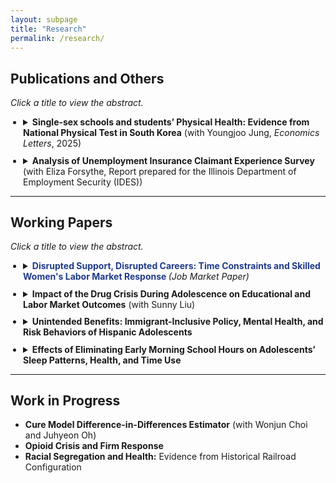 ```yaml
---
layout: subpage
title: "Research"
permalink: /research/
---
```


## Publications and Others
*Click a title to view the abstract.*

<style>
  ul.paper-list { margin: 0.5rem 0 0 1.25rem; padding: 0; }
  ul.paper-list li { margin: 0.65rem 0; }
  summary { cursor: pointer; }
  .link-blue-bold { color:#1e3a8a; text-decoration:none; font-weight:700; }
  .link-blue-bold:hover { text-decoration:underline; }
</style>

<ul class="paper-list">
  <li>
    <details>
      <summary><strong>Single-sex schools and students’ Physical Health: Evidence from National Physical Test in South Korea</strong> (with Youngjoo Jung, <em>Economics Letters</em>, 2025)</summary>
      <p>
        Abstract: Leveraging a randomized natural experiment, this study examines the impact of attending single-sex middle schools on students' physical fitness, measured through standardized nationwide physical tests. In South Korea, middle school students are assigned by lottery to either single-sex or coeducational schools within their designated school zones, providing an ideal setting to evaluate the effects of single-sex schooling. Using school-level data covering all middle schools, the study finds that boys attending single-sex schools achieve significantly higher pass rates on standardized physical fitness tests, suggesting improved physical fitness compared to their peers in coeducational schools.  
        However, no similar improvement is observed for girls attending single-sex schools. These findings suggest that single-sex schooling has differential effects by gender, highlighting the need to further research to understand the mechanisms underlying these varied outcomes.  
        📄 <a href="https://www.sciencedirect.com/science/article/pii/S0165176525001168" target="_blank">View Paper</a>  
      </p>
    </details>
  </li>

  <li>
    <details>
      <summary><strong>Analysis of Unemployment Insurance Claimant Experience Survey</strong> (with Eliza Forsythe, Report prepared for the Illinois Department of Employment Security (IDES))</summary>
      <p>
        Abstract: This report analyzes the Illinois Unemployment Insurance (UI) Claimant Experience Survey, conducted between August 2023 and August 2024, with the goal of improving equity in access to UI benefits and strengthening survey design. Using regression analysis of demographic characteristics and text analysis of open-ended responses, we examine how claimants’ backgrounds and filing circumstances shape their reported experiences with the UI system. The study focuses on key dimensions of the claimant journey, including sources of information, reliance on in-person services, perceived difficulty of filing, and narrative accounts of the process. By combining quantitative and qualitative evidence, the report provides insights into heterogeneity across demographic groups and filing types, and develops recommendations for improving data collection, reweighting procedures, and survey integration to support more representative and actionable insights for IDES.  
      </p>
    </details>
  </li>
</ul>

---

## Working Papers
*Click a title to view the abstract.*

<ul class="paper-list">
  <li>
    <details>
      <summary>
        <a class="link-blue-bold"
           href="https://www.dropbox.com/scl/fi/5n41hospegh60dkggpc30/Job_Market_Paper.pdf?rlkey=v2yd9mhi5rkgk8ls7xm4z2gvk&st=wf72ymre&dl=0"
           target="_blank" rel="noopener">
          Disrupted Support, Disrupted Careers: Time Constraints and Skilled Women's Labor Market Response
        </a>
        <em>(Job Market Paper)</em>
      </summary>
      <p>
        <strong>Abstract:</strong> Skilled women often rely on outsourced household services to maintain demanding careers. This paper examines how disruptions to these services affect skilled women’s labor supply across occupations with different returns to working longer hours. I develop a time-allocation model formalizing the mechanism and test its predictions using the staggered rollout of Secure Communities—an immigration enforcement program that targeted low-skilled immigrants, who constitute a large share of the domestic-service workforce. I show that the policy contracted the household-service market by reducing supply and increasing wages of domestic workers. Consistent with the model, women in occupations with higher returns to working longer hours reduce working hours and reallocate time to household production following the contraction, reflecting their greater reliance on external household services before the shock. Among married women, reductions are smaller when spouses hold flexible jobs. These findings show that tighter time constraints make high-return occupations harder to sustain for women, widening gender gaps within occupations and contributing to broader disparities. The results highlight the importance of household-service capacity and family support for women's advancement in such careers.
      </p>
    </details>
  </li>

  <li>
    <details>
      <summary><strong>Impact of the Drug Crisis During Adolescence on Educational and Labor Market Outcomes</strong> (with Sunny Liu)</summary>
      <p>
        Abstract: Drug overdose in the United States has increased over six times in the past three decades. We investigate the education and labor market consequences of adolescent exposure to the drug crisis. Previous research has largely focused on the direct labor market effects on drug users. Our paper shifts focus to the long-term consequences, specifically examining the educational attainment and labor market outcomes of adolescents who grew up in communities affected by the drug crisis.  

        To mitigate potential omitted variable bias, we instrument for the severity of teens' exposure to the drug crisis using the state-level triplicate prescription programs, which influenced pharmaceutical companies' marketing strategies. By leveraging the variation in these state-level policies, we establish a causal link between the drug crisis and teenagers' outcomes in adulthood. We further shed light on the potential mechanisms by looking at direct effects on individuals and indirect effects on neighborhood amenities. Given the potential lifelong consequences of education and early career experiences, this research offers vital insights into the broader societal consequences of the ongoing drug crisis.  
      </p>
    </details>
  </li>

  <li>
    <details>
      <summary><strong>Unintended Benefits: Immigrant-Inclusive Policy, Mental Health, and Risk Behaviors of Hispanic Adolescents</strong></summary>
      <p>
        Abstract: Research shows that restrictive immigration enforcement adversely affects Hispanic communities, yet the effects of immigrant-inclusive policies remain largely unstudied. This paper examines whether state-level sanctuary policies affect mental health and risk behaviors among Hispanic adolescents. Using a difference-in-differences design, the analysis finds substantial mental-health improvements: sadness declines by 10 percent and suicidal ideation by 16 percent. Risk behaviors also fall, with smoking initiation decreasing 35 percent, current smoking 15 percent, and alcohol consumption 9 percent. These findings reveal spillovers beyond the policies’ initial goals, benefiting the broader Hispanic population. Given the links between adolescent mental health and later labor-market outcomes, and the substantial economic costs of risky health behaviors, these results indicate that immigrant-inclusive policies generate broad benefits that should be incorporated into immigration-policy evaluation and design.
      </p>
    </details>
  </li>

  <li>
    <details>
      <summary><strong>Effects of Eliminating Early Morning School Hours on Adolescents’ Sleep Patterns, Health, and Time Use</strong></summary>
      <p>
        Abstract: By examining the nine o'clock attendance policy implemented in Gyeonggi Province of Korea, this paper investigates the effects of eliminating early morning school hours on adolescents’ sleep patterns and health. The analysis shows that the policy significantly delayed adolescents' wake-up times on weekdays. However, this increase in sleep duration was partly offset by postponed bedtimes. Additionally, the sleep gain has decreased over time. On weekends, wake-up times show no statistically significant change while bedtimes shift later, leading to decreased weekend sleep duration. The paper also shows that the policy adversely affected adolescents' health. To identify the possible mechanism, this paper also examines its impact on their time use. The results indicate that adolescents spent more time studying, possibly due to the school imposing additional academic work in response to the later start time. The changes in their time allocation, accompanied by the delayed bedtimes, may have affected their health via the policy.     
      </p>
    </details>
  </li>
</ul>

---

## Work in Progress
<ul>
  <li><strong>Cure Model Difference-in-Differences Estimator</strong> (with Wonjun Choi and Juhyeon Oh)</li>
  <li><strong>Opioid Crisis and Firm Response</strong></li>
  <li><strong>Racial Segregation and Health:</strong> Evidence from Historical Railroad Configuration</li>
</ul>
